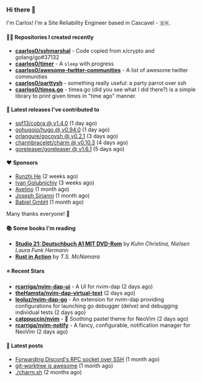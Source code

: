 ### Hi there 👋

I'm Carlos! I'm a Site Reliability Engineer based in Cascavel - 🇧🇷.

#### 👨‍💻 Repositories I created recently
- **[caarlos0/sshmarshal](https://github.com/caarlos0/sshmarshal)** - Code copied from x/crypto and golang/go#37132
- **[caarlos0/timer](https://github.com/caarlos0/timer)** - A `sleep` with progress
- **[caarlos0/awesome-twitter-communities](https://github.com/caarlos0/awesome-twitter-communities)** - A list of awesome twitter communities
- **[caarlos0/parttysh](https://github.com/caarlos0/parttysh)** - something really useful: a party parrot over ssh
- **[caarlos0/timea.go](https://github.com/caarlos0/timea.go)** - timea.go (did you see what I did there?) is a simple library to print given times in &#34;time ago&#34; manner.

#### 🚀 Latest releases I've contributed to


- [spf13/cobra @ v1.4.0](https://github.com/spf13/cobra/releases/tag/v1.4.0) (1 day ago)
- [gohugoio/hugo @ v0.94.0](https://github.com/gohugoio/hugo/releases/tag/v0.94.0) (1 day ago)
- [orlangure/gocovsh @ v0.2.1](https://github.com/orlangure/gocovsh/releases/tag/v0.2.1) (3 days ago)
- [charmbracelet/charm @ v0.10.3](https://github.com/charmbracelet/charm/releases/tag/v0.10.3) (4 days ago)
- [goreleaser/goreleaser @ v1.6.1](https://github.com/goreleaser/goreleaser/releases/tag/v1.6.1) (5 days ago)

#### ❤️ Sponsors
- [Runzhi He](https://github.com/12f23eddde) (2 weeks ago)
- [Ivan Golubnichiy](https://github.com/h1kkan) (3 weeks ago)
- [Avelino](https://github.com/avelino) (1 month ago)
- [Joseph Sirianni](https://github.com/jsirianni) (1 month ago)
- [Babiel GmbH](https://github.com/babiel) (1 month ago)

Many thanks everyone! 🙏

#### 📚 Some books I'm reading
- **[Studio 21: Deutschbuch A1 MIT DVD-Rom](https://www.goodreads.com/book/show/25495148-studio-21)** by _Kuhn Christina, Nielsen Laura Funk Hermann_
- **[Rust in Action](https://www.goodreads.com/book/show/45731908-rust-in-action)** by _T.S. McNamara_

#### ⭐ Recent Stars


- **[rcarriga/nvim-dap-ui](https://github.com/rcarriga/nvim-dap-ui)** - A UI for nvim-dap (2 days ago)
- **[theHamsta/nvim-dap-virtual-text](https://github.com/theHamsta/nvim-dap-virtual-text)** (2 days ago)
- **[leoluz/nvim-dap-go](https://github.com/leoluz/nvim-dap-go)** - An extension for nvim-dap providing configurations for launching go debugger (delve) and debugging individual tests (2 days ago)
- **[catppuccin/nvim](https://github.com/catppuccin/nvim)** - 🍨 Soothing pastel theme for NeoVim (2 days ago)
- **[rcarriga/nvim-notify](https://github.com/rcarriga/nvim-notify)** - A fancy, configurable, notification manager for NeoVim (2 days ago)

#### 📄 Latest posts
- [Forwarding Discord&#39;s RPC socket over SSH](https://carlosbecker.com/posts/discord-rpc-ssh/) (1 month ago)
- [git-worktree is awesome](https://carlosbecker.com/posts/git-worktrees/) (1 month ago)
- [./charm.sh](https://carlosbecker.com/posts/charm/) (2 months ago)
